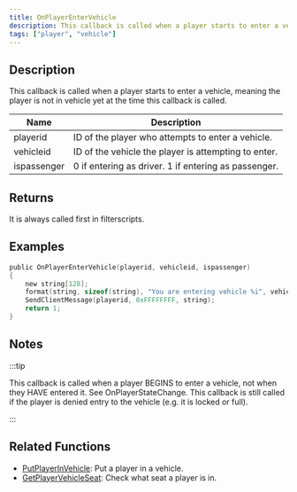 ```yaml
---
title: OnPlayerEnterVehicle
description: This callback is called when a player starts to enter a vehicle, meaning the player is not in vehicle yet at the time this callback is called.
tags: ["player", "vehicle"]
---
```


## Description

This callback is called when a player starts to enter a vehicle, meaning the player is not in vehicle yet at the time this callback is called.

| Name        | Description                                          |
| ----------- | ---------------------------------------------------- |
| playerid    | ID of the player who attempts to enter a vehicle.    |
| vehicleid   | ID of the vehicle the player is attempting to enter. |
| ispassenger | 0 if entering as driver. 1 if entering as passenger. |

## Returns

It is always called first in filterscripts.

## Examples

```c
public OnPlayerEnterVehicle(playerid, vehicleid, ispassenger)
{
    new string[128];
    format(string, sizeof(string), "You are entering vehicle %i", vehicleid);
    SendClientMessage(playerid, 0xFFFFFFFF, string);
    return 1;
}
```

## Notes

:::tip

This callback is called when a player BEGINS to enter a vehicle, not when they HAVE entered it. See OnPlayerStateChange. This callback is still called if the player is denied entry to the vehicle (e.g. it is locked or full).

:::

## Related Functions

- [PutPlayerInVehicle](../functions/PutPlayerInVehicle): Put a player in a vehicle.
- [GetPlayerVehicleSeat](../functions/GetPlayerVehicleSeat): Check what seat a player is in.
